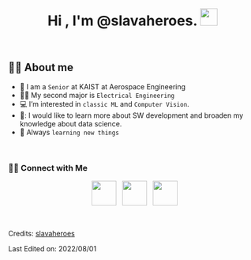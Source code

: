 <h1 align="center">Hi , I'm @slavaheroes. <img src="https://media.giphy.com/media/hvRJCLFzcasrR4ia7z/giphy.gif" width="35"></h1>

<br>

## :sassy_man:  About me
- :school: I am a `Senior` at KAIST at Aerospace Engineering
- :technologist: My second major is `Electrical Engineering`
- :computer: I’m interested in `classic ML` and `Computer Vision`.
- 🌱: I would like to learn more about SW development and broaden my knowledge about data science.
- :vulcan_salute: Always `learning new things`

<br>

<h3> 🤝🏻 Connect with Me </h3>

<p align="center"> 
&nbsp; <a href="https://www.linkedin.com/in/vyacheslav-shen-2625b364/" target="_blank" rel="noopener noreferrer"><img src="https://img.icons8.com/plasticine/100/000000/linkedin.png" width="50" /></a>
&nbsp; <a href="mailto:shen9910@gmail.com" target="_blank" rel="noopener noreferrer"><img src="https://img.icons8.com/plasticine/100/000000/gmail.png"  width="50" /></a>
 &nbsp; <a href="https://t.me/slavaheroes" target="_blank" rel="noopener noreferrer"><img src="https://img.icons8.com/color/48/000000/telegram-app--v1.png" width="50" /></a>
</p>

<br/>

Credits: [slavaheroes](https://github.com/slavaheroes)

Last Edited on: 2022/08/01

<!---
slavaheroes/slavaheroes is a ✨ special ✨ repository because its `README.md` (this file) appears on your GitHub profile.
You can click the Preview link to take a look at your changes.
--->
